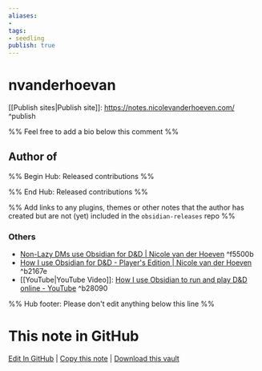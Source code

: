 ```yaml
---
aliases:
- 
tags:
- seedling
publish: true
---
```


# nvanderhoevan

<!-- - GitHub: [nvanderhoevan](https://github.com/nvanderhoevan/) ^github-->
<!-- - Discord: `@` ^discord-->
<!-- - Website: <> ^website-->
[[Publish sites|Publish site]]: <https://notes.nicolevanderhoeven.com/>  ^publish

%% Feel free to add a bio below this comment %%


## Author of

%% Begin Hub: Released contributions %%

<!--
### Plugins

- 
-->

<!--
### Themes

- 
-->

%% End Hub: Released contributions %%

%% Add links to any plugins, themes or other notes that the author has created but are not (yet) included in the `obsidian-releases` repo %%

<!--
### Unlisted plugins
-->

### Others

- [Non-Lazy DMs use Obsidian for D&D | Nicole van der Hoeven](https://nicolevanderhoeven.com/blog/20210930-non-lazy-dms-use-obsidian-for-dnd/) ^f5500b
- [How I use Obsidian for D&D - Player's Edition | Nicole van der Hoeven](https://nicolevanderhoeven.com/blog/20210809-dnd-obsidian-player/) ^b2167e
- [[YouTube|YouTube Video]]: [How I use Obsidian to run and play D&D online - YouTube](https://www.youtube.com/watch?v=3pt6_srUZ7U) ^b28090


<!--
## Sponsor this author

- [[GitHub sponsors]]: [Sponsor @nvanderhoevan on GitHub Sponsors](https://github.com/sponsors/nvanderhoevan) ^github-sponsor
- [[Buy me a coffee]]: ^buy-me-a-coffee
- [[PayPal]]: ^paypal
- [[Patreon]]: ^patreon

-->

<!--
## Follow this author

- [[YouTube Channels|On YouTube]]: ^youtube
- Twitter: ^twitter
- ...
-->

%% Hub footer: Please don't edit anything below this line %%

# This note in GitHub

<span class="git-footer">[Edit In GitHub](https://github.dev/obsidian-community/obsidian-hub/blob/main/01%20-%20Community/People/nvanderhoevan.md "git-hub-edit-note") | [Copy this note](https://raw.githubusercontent.com/obsidian-community/obsidian-hub/main/01%20-%20Community/People/nvanderhoevan.md "git-hub-copy-note") | [Download this vault](https://github.com/obsidian-community/obsidian-hub/archive/refs/heads/main.zip "git-hub-download-vault") </span>
